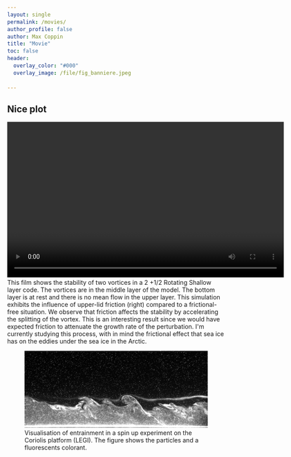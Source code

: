 ```yaml
---
layout: single 
permalink: /movies/
author_profile: false
author: Max Coppin
title: "Movie"
toc: false
header:
  overlay_color: "#000"
  overlay_image: /file/fig_banniere.jpeg
  
---
```

## Nice plot

<video width="640" height="360" controls>
  <source src="/file/stabilite.mp4" type="video/mp4">
  Votre navigateur ne prend pas en charge la balise vidéo.
</video>
This film shows the stability of two vortices in a 2 +1/2 Rotating Shallow layer code. The vortices are in the middle layer of the model. The bottom layer is at rest and there is no mean flow in the upper layer. This simulation exhibits the influence of upper-lid friction (right) compared to a frictional-free situation.
We observe that friction affects the stability by accelerating the splitting of the vortex. This is an interesting result since we would have expected friction to attenuate the growth rate of the perturbation.
I'm currently studying this process, with in mind the frictional effect that sea ice has on the eddies under the sea ice in the Arctic.


<figure> <img src="/file/KP-nice_plot-EXP15.jpeg">
<figcaption> Visualisation of entrainment in a spin up experiment on the Coriolis platform (LEGI). The figure shows the particles and a fluorescents colorant.</figcaption> </figure>
